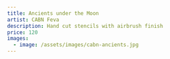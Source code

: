 ```yaml
---
title: Ancients under the Moon
artist: CABN Feva
description: Hand cut stencils with airbrush finish
price: 120
images:
  - image: /assets/images/cabn-ancients.jpg
---
```


